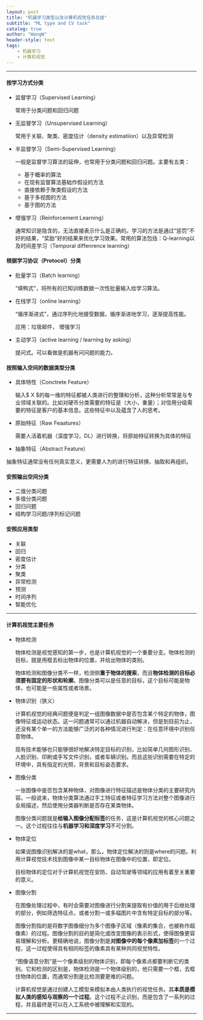 ```yaml
---
layout: post
title: "机器学习类型以及计算机视觉任务总结"
subtitle: "ML type and CV task"
catalog: true
author: "WangW"
header-style: text
tags:
    - 机器学习
    - 计算机视觉
---
```




---

<!--break-->


#### 按学习方式分类

- 监督学习（Supervised Learning）

  常用于分类问题和回归问题

- 无监督学习（Unsupervised Learning）

  常用于关联、聚类、密度估计（density estimatiion）以及异常检测

- 半监督学习（Semi-Supervised Learning）

  一般是监督学习算法的延伸，也常用于分类问题和回归问题。主要有五类：

  - 基于概率的算法
  - 在现有监督算法基础作假设的方法
  - 直接依赖于聚类假设的方法
  - 基于多视图的方法
  - 基于图的方法

- 增强学习（Reinforcement Learning）

  通常知识是隐含的，无法直接表示什么是正确的。学习的方法是通过“惩罚”不好的结果，“奖励”好的结果来优化学习效果。常用的算法包括：Q-learning以及时间差学习（Temporal diffenrence learning）

#### 根据学习协议（Protocol）分类
- 批量学习（Batch learning）

  “填鸭式”，将所有的已知训练数据一次性批量输入给学习算法。

- 在线学习（online learning）

  “循序渐进式”，通过序列化地接受数据，循序渐进地学习，逐渐提高性能。

  应用：垃圾邮件， 增强学习

- 主动学习（active learning / learning by asking）

  提问式。可以看做是机器有问问题的能力。

#### 按照输入空间的数据类型分类

- 具体特性（Conctrete Feature）

  输入$ X $的每一维的特征都被人类进行的整理和分析，这种分析常常是与专业领域关联的。比如对硬币分类需要的特征是（大小，重量）；对信用分级需要的特征是客户的基本信息。这些特征中以及蕴含了人的思考。

- 原始特征（Raw Feaatures）

  需要人活着机器（深度学习，DL）进行转换，将原始特征转换为具体的特征

-  抽象特征（Abstract Feature）

  抽象特征通常没有任何真实意义，更需要人为的进行特征转换、抽取和再组织。

#### 安照输出空间分类

- 二值分类问题
- 多值分类问题
- 回归问题
- 结构学习问题/序列标记问题

#### 安照应用类型

- 关联
- 回归
- 密度估计
- 分类
- 聚类
- 异常检测
- 预测
- 时间序列
- 智能优化



---

#### 计算机视觉主要任务

- 物体检测

  物体检测是视觉感知的第一步，也是计算机视觉的一个重要分支。物体检测的目标，就是用框去标出物体的位置，并给出物体的类别。

  物体检测和图像分类不一样，检测侧**重于物体的搜索**，而且**物体检测的目标必须要有固定的形状和轮廓**。图像分类可以是任意的目标，这个目标可能是物体，也可能是一些属性或者场景。

- 物体识别（狭义）

  计算机视觉的经典问题便是判定一组图像数据中是否包含某个特定的物体，图像特征或运动状态。这一问题通常可以通过机器自动解决，但是到目前为止，还没有某个单一的方法能够广泛的对各种情况进行判定：在任意环境中识别任意物体。

  现有技术能够也只能够很好地解决特定目标的识别，比如简单几何图形识别、人脸识别、印刷或手写文件识别，或者车辆识别。而且这些识别需要在特定的环境中，具有指定的光照，背景和目标姿态要求。

- 图像分类

  一张图像中是否包含某种物体，对图像进行特征描述是物体分类的主要研究内容。一般说来，物体分类算法通过手工特征或者特征学习方法对整个图像进行全局描述，然后使用分类器判断是否存在某类物体。

  图像分类问题就是**给输入图像分配标签**的任务，这是计算机视觉的核心问题之一。这个过程往往与**机器学习和深度学习**不可分割。

- 物体定位

  如果说图像识别解决的是what，那么，物体定位解决的则是where的问题。利用计算视觉技术找到图像中某一目标物体在图像中的位置，即定位。

  目标物体的定位对于计算机视觉在安防、自动驾驶等领域的应用有着至关重要的意义。

- 图像分割

  在图像处理过程中，有时会需要对图像进行分割来提取有价值的用于后继处理的部分，例如筛选特征点，或者分割一或多幅图片中含有特定目标的部分等。

  图像分割指的是将数字图像细分为多个图像子区域（像素的集合，也被称作超像素）的过程。图像分割的目的是简化或改变图像的表示形式，使得图像更容易理解和分析。更精确地说，图像分割是**对图像中的每个像素加标签**的一个过程，这一过程使得具有相同标签的像素具有某种共同视觉特性。

  “图像语意分割”是一个像素级别的物体识别，即每个像素点都要判断它的类别。它和检测的区别是，物体检测是一个物体级别的，他只需要一个框，去框住物体的位置，而通常分割是比检测要更难的问题。

  计算机视觉是通过创建人工模型来模拟本由人类执行的视觉任务。其**本质是模拟人类的感知与观察的一个过程**。这个过程不止识别，而是包含了一系列的过程，并且最终是可以在人工系统中被理解和实现的。


---



